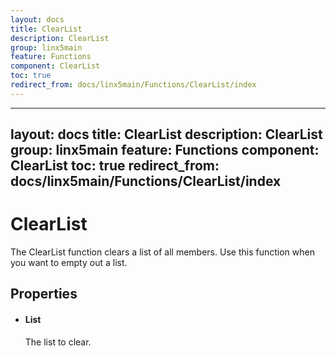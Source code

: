 ```yaml
---
layout: docs
title: ClearList
description: ClearList
group: linx5main
feature: Functions
component: ClearList
toc: true
redirect_from: docs/linx5main/Functions/ClearList/index
---
```

---
layout: docs
title: ClearList
description: ClearList
group: linx5main
feature: Functions
component: ClearList
toc: true
redirect_from: docs/linx5main/Functions/ClearList/index
---

ClearList
=========

The ClearList function clears a list of all members. Use this function
when you want to empty out a list.

Properties
----------

-  #### List

    The list to clear.
